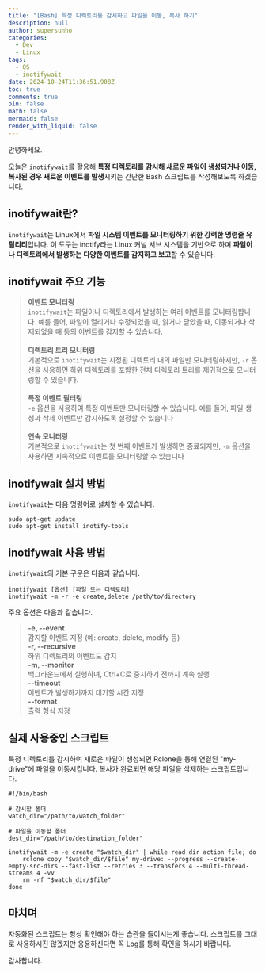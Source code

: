 ```yaml
---
title: "[Bash] 특정 디렉토리를 감시하고 파일을 이동, 복사 하기"
description: null
author: supersunho
categories:
  - Dev
  - Linux
tags:
  - OS
  - inotifywait
date: 2024-10-24T11:36:51.908Z
toc: true
comments: true
pin: false
math: false
mermaid: false
render_with_liquid: false 
---
```

안녕하세요.

오늘은 `inotifywait`를 활용해 **특정 디렉토리를 감시해 새로운 파일이 생성되거나 이동, 복사된 경우 새로운 이벤트를 발생**시키는 간단한 Bash 스크립트를 작성해보도록 하겠습니다. 

## inotifywait란?
`inotifywait`는 Linux에서 **파일 시스템 이벤트를 모니터링하기 위한 강력한 명령줄 유틸리티**입니다. 이 도구는 inotify라는 Linux 커널 서브 시스템을 기반으로 하며 **파일이나 디렉토리에서 발생하는 다양한 이벤트를 감지하고 보고**할 수 있습니다.  

## inotifywait 주요 기능
>**이벤트 모니터링**
<br />`inotifywait`는 파일이나 디렉토리에서 발생하는 여러 이벤트를 모니터링합니다. 예를 들어, 파일이 열리거나 수정되었을 때, 읽거나 닫았을 때, 이동되거나 삭제되었을 때 등의 이벤트를 감지할 수 있습니다.
<br /><br />**디렉토리 트리 모니터링**
<br />기본적으로 `inotifywait`는 지정된 디렉토리 내의 파일만 모니터링하지만, `-r` 옵션을 사용하면 하위 디렉토리를 포함한 전체 디렉토리 트리를 재귀적으로 모니터링할 수 있습니다.
<br /><br />**특정 이벤트 필터링**
<br />`-e` 옵션을 사용하여 특정 이벤트만 모니터링할 수 있습니다. 예를 들어, 파일 생성과 삭제 이벤트만 감지하도록 설정할 수 있습니다
<br /><br />**연속 모니터링** 
<br />기본적으로 `inotifywait`는 첫 번째 이벤트가 발생하면 종료되지만, `-m` 옵션을 사용하면 지속적으로 이벤트를 모니터링할 수 있습니다

## inotifywait 설치 방법
`inotifywait`는 다음 명령어로 설치할 수 있습니다.
```shell
sudo apt-get update
sudo apt-get install inotify-tools
```

## inotifywait 사용 방법
`inotifywait`의 기본 구문은 다음과 같습니다.
```shell
inotifywait [옵션] [파일 또는 디렉토리]
inotifywait -m -r -e create,delete /path/to/directory
```
주요 옵션은 다음과 같습니다.
>**-e, --event**
<br />감지할 이벤트 지정 (예: create, delete, modify 등)
<br />**-r, --recursive**
<br />하위 디렉토리의 이벤트도 감지
<br />**-m, --monitor**
<br />백그라운드에서 실행하며, Ctrl+C로 중지하기 전까지 계속 실행
<br />**--timeout**
<br />이벤트가 발생하기까지 대기할 시간 지정
<br />**--format**
<br />출력 형식 지정

## 실제 사용중인 스크립트
특정 디렉토리를 감시하여 새로운 파일이 생성되면 Rclone을 통해 연결된 "my-drive"에 파일을 이동시킵니다. 복사가 완료되면 해당 파일을 삭제하는 스크립트입니다.
```shell
#!/bin/bash

# 감시할 폴더
watch_dir="/path/to/watch_folder"

# 파일을 이동할 폴더
dest_dir="/path/to/destination_folder"

inotifywait -m -e create "$watch_dir" | while read dir action file; do
    rclone copy "$watch_dir/$file" my-drive: --progress --create-empty-src-dirs --fast-list --retries 3 --transfers 4 --multi-thread-streams 4 -vv
    rm -rf "$watch_dir/$file"
done
```

## 마치며
자동화된 스크립트는 항상 확인해야 하는 습관을 들이시는게 좋습니다. 스크립트를 그대로 사용하시진 않겠지만 응용하신다면 꼭 Log를 통해 확인을 하시기 바랍니다.

감사합니다.